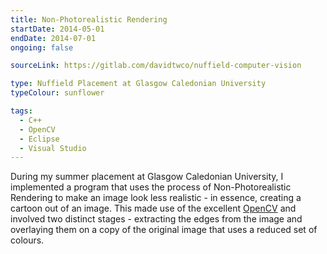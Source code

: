 ```yaml
---
title: Non-Photorealistic Rendering
startDate: 2014-05-01
endDate: 2014-07-01
ongoing: false

sourceLink: https://gitlab.com/davidtwco/nuffield-computer-vision

type: Nuffield Placement at Glasgow Caledonian University
typeColour: sunflower

tags:
  - C++
  - OpenCV
  - Eclipse
  - Visual Studio
---
```

During my summer placement at Glasgow Caledonian University, I implemented a program that uses the process of Non-Photorealistic Rendering to make an image look less realistic - in essence, creating a cartoon out of an image. This made use of the excellent [OpenCV](http://opencv.org/) and involved two distinct stages - extracting the edges from the image and overlaying them on a copy of the original image that uses a reduced set of colours.
